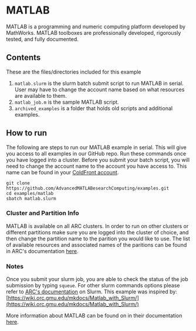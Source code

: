 # MATLAB
MATLAB is a programming and numeric computing platform developed by MathWorks.  MATLAB toolboxes are professionally developed, rigorously tested, and fully documented. 

## Contents
These are the files/directories included for this example
1. `matlab.slurm` is the slurm batch submit script to run MATLAB in serial. User may have to change the account name based on what resources are available to them. 
3. `matlab_job.m` is the sample MATLAB script.
4. `archived_examples` is a folder that holds old scripts and additional examples. 

## How to run
The following are steps to run our MATLAB example in serial. This will give you access to all examples in our GitHub repo. Run these commands once you have logged into a cluster. 
Before you submit your batch script, you will need to change the account name to the account you have access to. This name can be found in your [ColdFront account](https://coldfront.arc.vt.edu/).
``` 
git clone https://github.com/AdvancedMATLABesearchComputing/examples.git
cd examples/matlab
sbatch matlab.slurm 
```
### Cluster and Partition Info
MATLAB is available on all ARC clusters.
In order to run on other clusters or different partitions make sure you are logged into the cluster of choice, and then change the partition name to the parition you would like to use.
The list of available resources and associated names of the paritions can be found in ARC's documentation [here](https://www.docs.arc.vt.edu/resources/compute.html). 

### Notes
Once you submit your slurm job, you are able to check the status of the job submission by typing `squeue`. 
For other slurm commands options please refer to [ARC's documentation](https://www.docs.arc.vt.edu/usage/more-slurm.html#more-slurm) on Slurm.
This example was inspired by:[https://wiki.orc.gmu.edu/mkdocs/Matlab_with_Slurm/](https://wiki.orc.gmu.edu/mkdocs/Matlab_with_Slurm/)

More information about MATLAB can be found on in their documentation [here](https://www.mathworks.com/products/matlab.html).

